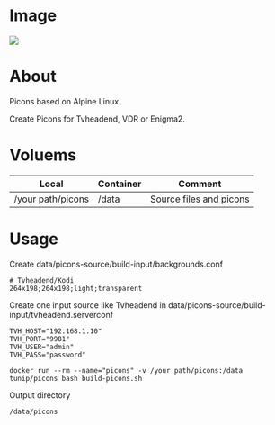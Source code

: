 # Image
[![](https://images.microbadger.com/badges/image/tunip/picons.svg)](https://microbadger.com/images/tunip/picons "Get your own image badge on microbadger.com")

# About
Picons based on Alpine Linux.

Create Picons for Tvheadend, VDR or Enigma2.

# Voluems
|Local|Container|Comment|
|---|---|---|
|/your path/picons|/data|Source files and picons|

# Usage
Create data/picons-source/build-input/backgrounds.conf
```
# Tvheadend/Kodi
264x198;264x198;light;transparent
```

Create one input source like Tvheadend in data/picons-source/build-input/tvheadend.serverconf
```
TVH_HOST="192.168.1.10"
TVH_PORT="9981"
TVH_USER="admin"
TVH_PASS="password"
```

```
docker run --rm --name="picons" -v /your path/picons:/data tunip/picons bash build-picons.sh
```

Output directory
```
/data/picons
```

